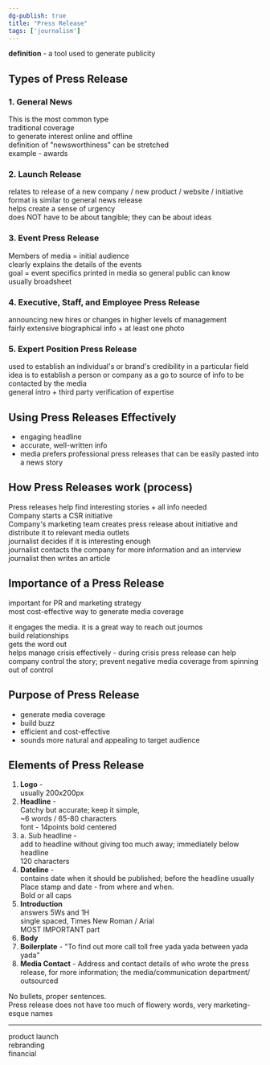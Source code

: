 ```yaml
---  
dg-publish: true  
title: "Press Release"  
tags: ['journalism']  
---  
```

  
**definition** - a tool used to generate publicity   
  
## Types of Press Release  
### 1. General News  
This is the most common type  
traditional coverage  
to generate interest online and offline  
definition of "newsworthiness" can be stretched   
example - awards   
  
### 2. Launch Release  
relates to release of a new company / new product / website / initiative   
format is similar to general news release  
helps create a sense of urgency  
does NOT have to be about tangible; they can be about ideas  
  
### 3. Event Press Release  
Members of media = initial audience  
clearly explains the details of the events  
goal = event specifics printed in media so general public can know  
usually broadsheet   
  
### 4. Executive, Staff, and Employee Press Release  
announcing new hires or changes in higher levels of management  
fairly extensive biographical info + at least one photo  
  
### 5. Expert Position Press Release  
used to establish an individual's or brand's credibility in a particular field  
idea is to establish a person or company as a go to source of info to be contacted by the media   
general intro + third party verification of expertise  
  
## Using Press Releases Effectively   
  
- engaging headline  
- accurate, well-written info  
- media prefers professional press releases that can be easily pasted into a news story  
  
  
  
## How Press Releases work (process)  
Press releases help find interesting stories + all info needed  
Company starts a CSR initiative  
Company's marketing team creates press release about initiative and distribute it to relevant media outlets  
journalist decides if it is interesting enough  
journalist contacts the company for more information and an interview  
journalist then writes an article   
  
## Importance of a Press Release  
important for PR and marketing strategy  
most cost-effective way to generate media coverage  
  
it engages the media. it is a great way to reach out journos  
build relationships  
gets the word out  
helps manage crisis effectively - during crisis press release can help company control the story; prevent negative media coverage from spinning out of control   
  
## Purpose of Press Release  
- generate media coverage  
- build buzz  
- efficient and cost-effective   
- sounds more natural and appealing to target audience  
  
## Elements of Press Release  
1. **Logo** -   
   usually 200x200px   
2. **Headline** -  
   Catchy but accurate; keep it simple,   
   ~6 words / 65-80 characters  
   font - 14points bold centered  
2. a. Sub headline -   
   add to headline without giving too much away; immediately below headline   
   120 characters  
3. **Dateline** -   
   contains date when it should be published; before the headline usually  
Place stamp and date - from where and when.   
Bold or all caps   
4. **Introduction**   
   answers 5Ws and 1H   
   single spaced, Times New Roman / Arial  
   MOST IMPORTANT part  
5. **Body**   
6. **Boilerplate** - "To find out more call toll free yada yada between yada yada"  
7. **Media Contact** - Address and contact details of who wrote the press release, for more information; the media/communication department/ outsourced   
  
No bullets, proper sentences.   
Press release does not have too much of flowery words, very marketing-esque names  
  
---  
product launch  
rebranding  
financial   
